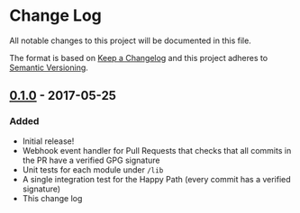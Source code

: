 # Change Log
All notable changes to this project will be documented in this file.

The format is based on [Keep a Changelog](http://keepachangelog.com/) and this project adheres to [Semantic Versioning](http://semver.org/).

## [0.1.0] - 2017-05-25
### Added
- Initial release!
- Webhook event handler for Pull Requests that checks that all commits in the PR have a verified GPG signature
- Unit tests for each module under `/lib`
- A single integration test for the Happy Path (every commit has a verified signature)
- This change log

[0.1.0]: https://github.com/jarrodldavis/probot-gpg/compare/v0.0.0...v0.1.0
